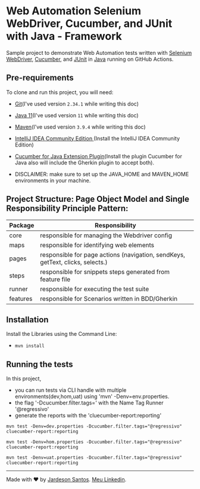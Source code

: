 # Web Automation Selenium WebDriver, Cucumber, and JUnit with Java - Framework

Sample project to demonstrate Web Automation tests written with [Selenium WebDriver](https://www.selenium.dev/documentation/webdriver/getting_started/install_library/), [Cucumber](https://cucumber.io/docs/installation/java/#maven), and [JUnit](https://cucumber.io/docs/installation/java/#junit-5-integration) in [Java](https://www.oracle.com/java/technologies/downloads/#java11) running on GitHub Actions.

## Pre-requirements

To clone and run this project, you will need:

- [Git](https://git-scm.com/downloads)(I've used version `2.34.1` while writing this doc)
- [Java 11](https://jdk.java.net/java-se-ri/11-MR2)(I've used version `11` while writing this doc)
- [Maven](https://maven.apache.org/download.cgi)(I've used version `3.9.4` while writing this doc)
- [IntelliJ IDEA Community Edition
](https://www.jetbrains.com/idea/download/download-thanks.html?platform=windows&code=IIC)(Install the IntelliJ IDEA Community Edition)
- [Cucumber for Java Extension Plugin](https://plugins.jetbrains.com/plugin/7212-cucumber-for-java)(Install the plugin Cucumber for Java also will include the Gherkin plugin to accept both).

- DISCLAIMER: make sure to set up the JAVA_HOME and MAVEN_HOME environments in your machine.

## Project Structure: Page Object Model and Single Responsibility Principle Pattern:


| Package  | Responsibility                                                                  |
|----------|---------------------------------------------------------------------------------|
| core     | responsible for managing the Webdriver config                                   |
| maps     | responsible for identifying web elements                                        |
| pages    | responsible for page actions (navigation, sendKeys, getText, clicks, selects.)  |
| steps    | responsible for snippets steps generated from feature file                      |
| runner   | responsible for executing the test suite                                        |
| features | responsible for Scenarios written in BDD/Gherkin                                |

  
## Installation

Install the Libraries using the Command Line:

- `mvn install`
  
## Running the tests

In this project, 
- you can run tests via CLI handle with multiple environments(dev,hom,uat) using 'mvn' -Denv=env.properties. 
- the flag '-Dcucumber.filter.tags=' with the Name Tag Runner '@regressivo'
- generate the reports with the 'cluecumber-report:reporting'
    

`mvn test -Denv=dev.properties -Dcucumber.filter.tags="@regressivo" cluecumber-report:reporting`

`mvn test -Denv=hom.properties -Dcucumber.filter.tags="@regressivo" cluecumber-report:reporting`

`mvn test -Denv=uat.properties -Dcucumber.filter.tags="@regressivo" cluecumber-report:reporting`

___

Made with ❤️ by [Jardeson Santos](https://github.com/JarDeVSon). [Meu Linkedin](https://www.linkedin.com/in/jardeson-santosqa).
